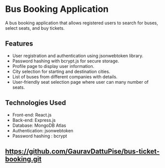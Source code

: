 # Bus Booking Application

A bus booking application that allows registered users to search for buses, select seats, and buy tickets.

## Features

- User registration and authentication using jsonwebtoken library.
- Password hashing with bcrypt.js for secure storage.
- Profile page to display user information.
- City selection for starting and destination cities.
- List of buses from different companies with details.
- User-friendly seat selection page where user can many number of seats.

## Technologies Used

- Front-end: React.js
- Back-end: Express.js
- Database: MongoDB Atlas
- Authentication: jsonwebtoken
- Password hashing : bcrypt

## https://github.com/GauravDattuPise/bus-ticket-booking.git